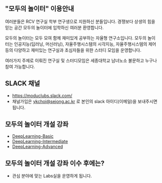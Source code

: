 

## "모두의 놀이터" 이용안내
여러분들은 RCV 연구실 학부 연구생으로 지원하신 분들입니다.
경쟁보다 상생의 힘을 믿는 공간 모두의 놀이터에 입학하신 여러분 환영합니다.

모두의 놀이터는 모두 모여 함께 재미있게 공부하는 자율형 연구소입니다.
모두의 놀이터는 인공지능(딥러닝, 머신러닝), 자율주행시스템의 시각지능, 
자율주행시스템의 제어 등의 다양하고 재미있는 연구실과 초심자들을 위한 스터디 모임을 운영합니다.

여러가지 주제로 이뤄진 연구실 및 스터디모임은 세종대학교 남녀노소 불문하고 누구나 참여 가능합니다.


## SLACK 채널
- https://moduclubs.slack.com/
- 채널가입은 ykchoi@sejong.ac.kr 로 본인의 slack 아이디(이메일)을 보내주시면 됩니다.

## 모두의 놀이터 개설 강좌
- [DeepLearning-Basic](https://github.com/moduPlayGound/DeepLearning-Basic)
- [DeepLearning-Intermediate](https://github.com/moduPlayGound/DeepLearning-Intermediate)
- [DeepLearning-Advanced](https://github.com/moduPlayGound/DeepLearning-Advanced)

## 모두의 놀이터 개설 강좌 이수 후에는?
- 관심 분야에 맞는 Labs실을 운영하게 됩니다.
